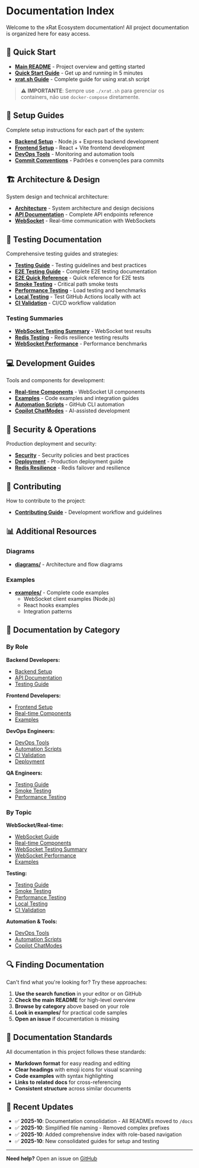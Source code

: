 # Documentation Index

Welcome to the xRat Ecosystem documentation! All project documentation is organized here for easy access.

## 🚀 Quick Start

- **[Main README](../README.md)** - Project overview and getting started
- **[Quick Start Guide](./QUICKSTART.md)** - Get up and running in 5 minutes
- **[xrat.sh Guide](./XRAT_SCRIPT_GUIDE.md)** - Complete guide for using xrat.sh script

> ⚠️ **IMPORTANTE**: Sempre use `./xrat.sh` para gerenciar os containers, não use `docker-compose` diretamente.

## 📖 Setup Guides

Complete setup instructions for each part of the system:

- **[Backend Setup](./backend-setup.md)** - Node.js + Express backend development
- **[Frontend Setup](./frontend-setup.md)** - React + Vite frontend development
- **[DevOps Tools](./devops-tools.md)** - Monitoring and automation tools
- **[Commit Conventions](./commit-conventions.md)** - Padrões e convenções para commits

## 🏗️ Architecture & Design

System design and technical architecture:

- **[Architecture](./ARCHITECTURE.md)** - System architecture and design decisions
- **[API Documentation](./API.md)** - Complete API endpoints reference
- **[WebSocket](./WEBSOCKET.md)** - Real-time communication with WebSockets

## 🧪 Testing Documentation

Comprehensive testing guides and strategies:

- **[Testing Guide](./TESTING.md)** - Testing guidelines and best practices
- **[E2E Testing Guide](../__tests__/e2e/README.md)** - Complete E2E testing documentation
- **[E2E Quick Reference](./E2E_QUICK_REFERENCE.md)** - Quick reference for E2E tests
- **[Smoke Testing](./smoke-testing.md)** - Critical path smoke tests
- **[Performance Testing](./performance-testing.md)** - Load testing and benchmarks
- **[Local Testing](./local-testing.md)** - Test GitHub Actions locally with act
- **[CI Validation](./ci-validation.md)** - CI/CD workflow validation

### Testing Summaries

- **[WebSocket Testing Summary](./websocket-testing-summary.md)** - WebSocket test results
- **[Redis Testing](./redis-testing.md)** - Redis resilience testing results
- **[WebSocket Performance](./websocket-performance.md)** - Performance benchmarks

## 💻 Development Guides

Tools and components for development:

- **[Real-time Components](./realtime-components.md)** - WebSocket UI components
- **[Examples](./examples.md)** - Code examples and integration guides
- **[Automation Scripts](./automation-scripts.md)** - GitHub CLI automation
- **[Copilot ChatModes](./copilot-chatmodes.md)** - AI-assisted development

## 🔐 Security & Operations

Production deployment and security:

- **[Security](./SECURITY.md)** - Security policies and best practices
- **[Deployment](./DEPLOYMENT.md)** - Production deployment guide
- **[Redis Resilience](./REDIS_RESILIENCE.md)** - Redis failover and resilience

## 🤝 Contributing

How to contribute to the project:

- **[Contributing Guide](./CONTRIBUTING.md)** - Development workflow and guidelines

## 📊 Additional Resources

### Diagrams

- **[diagrams/](./diagrams/)** - Architecture and flow diagrams

### Examples

- **[examples/](./examples/)** - Complete code examples
  - WebSocket client examples (Node.js)
  - React hooks examples
  - Integration patterns

## 📑 Documentation by Category

### By Role

**Backend Developers:**

- [Backend Setup](./backend-setup.md)
- [API Documentation](./API.md)
- [Testing Guide](./TESTING.md)

**Frontend Developers:**

- [Frontend Setup](./frontend-setup.md)
- [Real-time Components](./realtime-components.md)
- [Examples](./examples.md)

**DevOps Engineers:**

- [DevOps Tools](./devops-tools.md)
- [Automation Scripts](./automation-scripts.md)
- [CI Validation](./ci-validation.md)
- [Deployment](./DEPLOYMENT.md)

**QA Engineers:**

- [Testing Guide](./TESTING.md)
- [Smoke Testing](./smoke-testing.md)
- [Performance Testing](./performance-testing.md)

### By Topic

**WebSocket/Real-time:**

- [WebSocket Guide](./WEBSOCKET.md)
- [Real-time Components](./realtime-components.md)
- [WebSocket Testing Summary](./websocket-testing-summary.md)
- [WebSocket Performance](./websocket-performance.md)
- [Examples](./examples.md)

**Testing:**

- [Testing Guide](./TESTING.md)
- [Smoke Testing](./smoke-testing.md)
- [Performance Testing](./performance-testing.md)
- [Local Testing](./local-testing.md)
- [CI Validation](./ci-validation.md)

**Automation & Tools:**

- [DevOps Tools](./devops-tools.md)
- [Automation Scripts](./automation-scripts.md)
- [Copilot ChatModes](./copilot-chatmodes.md)

## 🔍 Finding Documentation

Can't find what you're looking for? Try these approaches:

1. **Use the search function** in your editor or on GitHub
2. **Check the main README** for high-level overview
3. **Browse by category** above based on your role
4. **Look in examples/** for practical code samples
5. **Open an issue** if documentation is missing

## 📝 Documentation Standards

All documentation in this project follows these standards:

- **Markdown format** for easy reading and editing
- **Clear headings** with emoji icons for visual scanning
- **Code examples** with syntax highlighting
- **Links to related docs** for cross-referencing
- **Consistent structure** across similar documents

## 🔄 Recent Updates

- ✅ **2025-10**: Documentation consolidation - All READMEs moved to `/docs`
- ✅ **2025-10**: Simplified file naming - Removed complex prefixes
- ✅ **2025-10**: Added comprehensive index with role-based navigation
- ✅ **2025-10**: New consolidated guides for setup and testing

---

**Need help?** Open an issue on [GitHub](https://github.com/xLabInternet/xRatEcosystem/issues)
